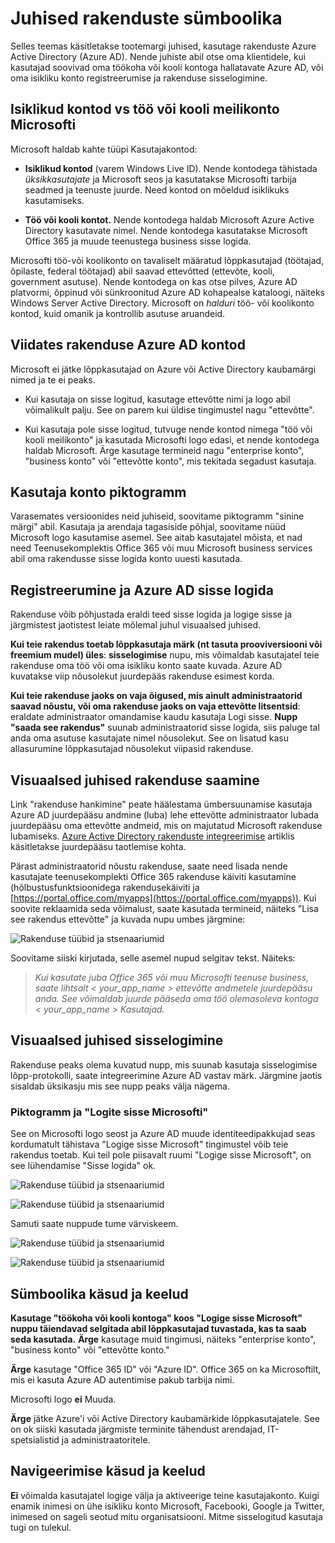 <properties
   pageTitle="Juhised rakenduste sümboolika | Microsoft Azure'i"
   description="Mahuka Azure Active Directory arendaja rakendusse ressursid"
   services="active-directory"
   documentationCenter="dev-center-name"
   authors="msmbaldwin"
   manager="mbaldwin"
   editor=""/>

<tags
   ms.service="active-directory"
   ms.devlang="na"
   ms.topic="article"
   ms.tgt_pltfrm="na"
   ms.workload="identity"
   ms.date="06/23/2016"
   ms.author="mbaldwin"/>


# <a name="branding-guidelines-for-applications"></a>Juhised rakenduste sümboolika


Selles teemas käsitletakse tootemargi juhised, kasutage rakenduste Azure Active Directory (Azure AD). Nende juhiste abil otse oma klientidele, kui kasutajad soovivad oma töökoha või kooli kontoga hallatavate Azure AD, või oma isikliku konto registreerumise ja rakenduse sisselogimine.

## <a name="personal-accounts-vs-work-or-school-accounts-from-microsoft"></a>Isiklikud kontod vs töö või kooli meilikonto Microsofti

Microsoft haldab kahte tüüpi Kasutajakontod:

- **Isiklikud kontod** (varem Windows Live ID). Nende kontodega tähistada *üksikkasutajate* ja Microsoft seos ja kasutatakse Microsofti tarbija seadmed ja teenuste juurde. Need kontod on mõeldud isiklikuks kasutamiseks.

- **Töö või kooli kontot.** Nende kontodega haldab Microsoft Azure Active Directory kasutavate nimel. Nende kontodega kasutatakse Microsoft Office 365 ja muude teenustega business sisse logida.

Microsofti töö-või koolikonto on tavaliselt määratud lõppkasutajad (töötajad, õpilaste, federal töötajad) abil saavad ettevõtted (ettevõte, kooli, government asutuse). Nende kontodega on kas otse pilves, Azure AD platvormi, õppinud või sünkroonitud Azure AD kohapealse kataloogi, näiteks Windows Server Active Directory. Microsoft on *halduri* töö- või koolikonto kontod, kuid omanik ja kontrollib asutuse aruandeid.

## <a name="referring-to-azure-ad-accounts-in-your-application"></a>Viidates rakenduse Azure AD kontod

Microsoft ei jätke lõppkasutajad on Azure või Active Directory kaubamärgi nimed ja te ei peaks.

- Kui kasutaja on sisse logitud, kasutage ettevõtte nimi ja logo abil võimalikult palju. See on parem kui üldise tingimustel nagu "ettevõtte".

- Kui kasutaja pole sisse logitud, tutvuge nende kontod nimega "töö või kooli meilikonto" ja kasutada Microsofti logo edasi, et nende kontodega haldab Microsoft. Ärge kasutage termineid nagu "enterprise konto", "business konto" või "ettevõtte konto", mis tekitada segadust kasutaja.

## <a name="user-account-pictogram"></a>Kasutaja konto piktogramm
Varasemates versioonides neid juhiseid, soovitame piktogramm "sinine märgi" abil. Kasutaja ja arendaja tagasiside põhjal, soovitame nüüd Microsoft logo kasutamise asemel. See aitab kasutajatel mõista, et nad need Teenusekomplektis Office 365 või muu Microsoft business services abil oma rakendusse sisse logida konto uuesti kasutada.

## <a name="signing-up-and-signing-in-with-azure-ad"></a>Registreerumine ja Azure AD sisse logida

Rakenduse võib põhjustada eraldi teed sisse logida ja logige sisse ja järgmistest jaotistest leiate mõlemal juhul visuaalsed juhised.

**Kui teie rakendus toetab lõppkasutaja märk (nt tasuta prooviversiooni või freemium mudel) üles**: **sisselogimise** nupu, mis võimaldab kasutajatel teie rakenduse oma töö või oma isikliku konto saate kuvada. Azure AD kuvatakse viip nõusolekut juurdepääs rakenduse esimest korda.

**Kui teie rakenduse jaoks on vaja õigused, mis ainult administraatorid saavad nõustu, või oma rakenduse jaoks on vaja ettevõtte litsentsid**: eraldate administraator omandamise kaudu kasutaja Logi sisse. **Nupp "saada see rakendus"** suunab administraatorid sisse logida, siis paluge tal anda oma asutuse kasutajate nimel nõusolekut. See on lisatud kasu allasurumine lõppkasutajad nõusolekut viipasid rakenduse.

## <a name="visual-guidance-for-app-acquisition"></a>Visuaalsed juhised rakenduse saamine

Link "rakenduse hankimine" peate häälestama ümbersuunamise kasutaja Azure AD juurdepääsu andmine (luba) lehe ettevõtte administraator lubada juurdepääsu oma ettevõtte andmeid, mis on majutatud Microsoft rakenduse lubamiseks. [Azure Active Directory rakenduste integreerimise](active-directory-integrating-applications.md) artiklis käsitletakse juurdepääsu taotlemise kohta.

Pärast administraatorid nõustu rakenduse, saate need lisada nende kasutajate teenusekomplekti Office 365 rakenduse käiviti kasutamine (hõlbustusfunktsioonidega rakendusekäiviti ja [https://portal.office.com/myapps](https://portal.office.com/myapps)). Kui soovite reklaamida seda võimalust, saate kasutada termineid, näiteks "Lisa see rakendus ettevõtte" ja kuvada nupu umbes järgmine:

![Rakenduse tüübid ja stsenaariumid](./media/active-directory-branding-guidelines/add-to-my-org.png)

Soovitame siiski kirjutada, selle asemel nupud selgitav tekst. Näiteks:
> *Kui kasutate juba Office 365 või muu Microsofti teenuse business, saate lihtsalt < your_app_name > ettevõtte andmetele juurdepääsu anda. See võimaldab juurde pääseda oma töö olemasoleva kontoga < your_app_name > Kasutajad.*


## <a name="visual-guidance-for-sign-in"></a>Visuaalsed juhised sisselogimine
Rakenduse peaks olema kuvatud nupp, mis suunab kasutaja sisselogimise lõpp-protokolli, saate integreerimine Azure AD vastav märk. Järgmine jaotis sisaldab üksikasju mis see nupp peaks välja nägema.

### <a name="pictogram-and-sign-in-with-microsoft"></a>Piktogramm ja "Logite sisse Microsofti"
See on Microsofti logo seost ja Azure AD muude identiteedipakkujad seas kordumatult tähistava "Logige sisse Microsoft" tingimustel võib teie rakendus toetab. Kui teil pole piisavalt ruumi "Logige sisse Microsoft", on see lühendamise "Sisse logida" ok.

![Rakenduse tüübid ja stsenaariumid](./media/active-directory-branding-guidelines/sign-in-with-microsoft-light.png)

![Rakenduse tüübid ja stsenaariumid](./media/active-directory-branding-guidelines/sign-in-light.png)

Samuti saate nuppude tume värviskeem.

![Rakenduse tüübid ja stsenaariumid](./media/active-directory-branding-guidelines/sign-in-with-microsoft-dark.png)

![Rakenduse tüübid ja stsenaariumid](./media/active-directory-branding-guidelines/sign-in-dark.png)

## <a name="branding-dos-and-donts"></a>Sümboolika käsud ja keelud

**Kasutage "töökoha või kooli kontoga" koos "Logige sisse Microsoft" nuppu täiendavad selgitada abil lõppkasutajad tuvastada, kas ta saab seda kasutada.** **Ärge** kasutage muid tingimusi, näiteks "enterprise konto", "business konto" või "ettevõtte konto."

**Ärge** kasutage "Office 365 ID" või "Azure ID". Office 365 on ka Microsoftilt, mis ei kasuta Azure AD autentimise pakub tarbija nimi.

Microsofti logo **ei** Muuda.

**Ärge** jätke Azure'i või Active Directory kaubamärkide lõppkasutajatele. See on ok siiski kasutada järgmiste terminite tähendust arendajad, IT-spetsialistid ja administraatoritele.

## <a name="navigation-dos-and-donts"></a>Navigeerimise käsud ja keelud

**Ei** võimalda kasutajatel logige välja ja aktiveerige teine kasutajakonto. Kuigi enamik inimesi on ühe isikliku konto Microsoft, Facebooki, Google ja Twitter, inimesed on sageli seotud mitu organisatsiooni. Mitme sisselogitud kasutaja tugi on tulekul.
